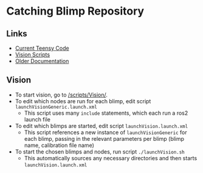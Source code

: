 # Catching Blimp Repository

## Links
- [Current Teensy Code](/Summer2023/BlimpV8/BlimpV8_Teensy/)
- [Vision Scripts](/scripts/Vision/)
- [Older Documentation]()

## Vision
- To start vision, go to [/scripts/Vision/](/scripts/Vision/).
- To edit which nodes are run for each blimp, edit script ```launchVisionGeneric.launch.xml```
    - This script uses many ```include``` statements, which each run a ros2 launch file
- To edit which blimps are started, edit script ```launchVision.launch.xml```
    - This script references a new instance of ```launchVisionGeneric``` for each blimp, passing in the relevant parameters per blimp (blimp name, calibration file name)
- To start the chosen blimps and nodes, run script ```./launchVision.sh```
    - This automatically sources any necessary directories and then starts ```launchVision.launch.xml```
